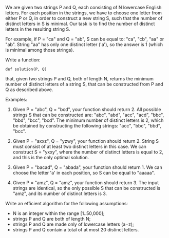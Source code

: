 We are given two strings P and Q, each consisting of N lowercase English letters. For each position in the strings, we have to choose one letter from either P or Q, in order to construct a new string S, such that the number of distinct letters in S is minimal. Our task is to find the number of distinct letters in the resulting string S.

For example, if P = "ca" and Q = "ab", S can be equal to: "ca", "cb", "aa" or "ab". String "aa" has only one distinct letter ('a'), so the answer is 1 (which is minimal among those strings).

Write a function:

`def solution(P, Q)`

that, given two strings P and Q, both of length N, returns the minimum number of distinct letters of a string S, that can be constructed from P and Q as described above.

Examples:

1. Given P = "abc", Q = "bcd", your function should return 2. All possible strings S that can be constructed are: "abc", "abd", "acc", "acd", "bbc", "bbd", "bcc", "bcd". The minimum number of distinct letters is 2, which be obtained by constructing the following strings: "acc", "bbc", "bbd", "bcc".

2. Given P = "axxz", Q = "yzwy", your function should return 2. String S must consist of at least two distinct letters in this case. We can construct S = "yxxy", where the number of distinct letters is equal to 2, and this is the only optimal solution.

3. Given P = "bacad", Q = "abada", your function should return 1. We can choose the letter 'a' in each position, so S can be equal to "aaaaa".

4. Given P = "amz", Q = "amz", your function should return 3. The input strings are identical, so the only possible S that can be constructed is "amz", and its number of distinct letters is 3.

Write an efficient algorithm for the following assumptions:

-   N is an integer within the range [1..50,000];
-   strings P and Q are both of length N;
-   strings P and Q are made only of lowercase letters (a−z);
-   strings P and Q contain a total of at most 20 distinct letters.
